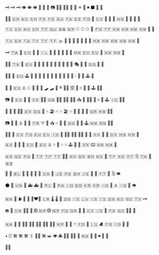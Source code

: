  :old_key: :old_key: :old_key: :eye: :eye: :eye: :fax: :police_car: :cop: :camera: :policewoman: :policewoman: :vhs: :skunk: :eight_pointed_black_star: :musical_score: :black_medium_small_square: :black_large_square: :ant: :mosquito:
 
 :biking_woman: :st_helena: :australia: :st_helena: :falkland_islands: :falkland_islands: :australia: :tristan_da_cunha: :estonia: :faroe_islands: :cupcake: :cape_verde: :milky_way: :milky_way: :milky_way: :heard_mcdonald_islands: :supervillain: :supervillain: :supervillain: :supervillain:

:tuvalu: :st_helena: :australia: :st_helena: :french_southern_territories: :guam: :caribbean_netherlands: :nepal: :baseball: :baseball: :baseball: :game_die: :faroe_islands: :french_southern_territories: :heard_mcdonald_islands: :heard_mcdonald_islands: :heard_mcdonald_islands: :heard_mcdonald_islands: :supervillain: :supervillain:

:tuvalu: :st_helena: :tristan_da_cunha: :french_southern_territories: :french_southern_territories: :french_southern_territories: :fog: :thought_balloon: :thought_balloon: :thought_balloon: :thought_balloon: :thought_balloon: :thought_balloon: :cupcake: :heard_mcdonald_islands: :heard_mcdonald_islands: :heard_mcdonald_islands: :heard_mcdonald_islands: :heard_mcdonald_islands: :supervillain:

:old_key: :tristan_da_cunha: :milky_way: :eu: :coat: :dress: :israel: :thought_balloon: :thought_balloon: :thought_balloon: :thought_balloon: :thought_balloon: :thought_balloon: :honduras: :eu: :eu: :milky_way: :heard_mcdonald_islands: :heard_mcdonald_islands: :supervillain:

:biking_woman: :tristan_da_cunha: :milky_way: :eu: :coat: :dress: :dress: :satellite: :thought_balloon: :thought_balloon: :thought_balloon: :thought_balloon: :blue_book: :dress: :performing_arts: :rabbit2: :rabbit: :diego_garcia: :milky_way: :supervillain:

:biking_woman: :milky_way: :eu: :joystick: :blossom: :atm: :dress: :satellite: :thought_balloon: :thought_balloon: :thought_balloon: :thought_balloon: :blue_book: :nazar_amulet: :thought_balloon: :white_small_square: :rabbit2: :atm: :joystick: :supervillain:

:fax: :milky_way: :eu: :anchor: :baseball: :atm: :coat: :supervillain: :skateboard: :skateboard: :musical_score: :registered: :supervillain_man: :u7a7a: :thought_balloon: :white_medium_small_square: :rabbit2: :cupcake: :joystick: :supervillain_woman:

:camera: :milky_way: :eu: :coat: :roller_coaster: :kosovo: :supervillain_man: :equatorial_guinea: :woman_cook: :man_cook: :man_cook: :inbox_tray: :fried_egg: :genie_woman: :thought_balloon: :white_medium_small_square: :sheep: :joystick: :iceland: :supervillain_woman:

:police_car: :milky_way: :coat: :genie_woman: :el_salvador: :diego_garcia: :hocho: :mahjong: :beach_umbrella: :mahjong: :mahjong: :beach_umbrella: :mahjong: :lotion_bottle: :atm: :garlic: :cupcake: :greece: :heard_mcdonald_islands: :supervillain_man:

:camera: :milky_way: :milky_way: :anchor: :coat: :coat: :fr: :aries: :beers: :inbox_tray: :mahjong: :santa: :watermelon: :diego_garcia: :dress: :dress: :joystick: :heard_mcdonald_islands: :heard_mcdonald_islands: :supervillain_man:

:policewoman: :milky_way: :cape_verde: :faroe_islands: :eu: :eu: :iceland: :telescope: :woman_with_turban: :man_scientist: :fairy_woman: :dango: :telescope: :kosovo: :dress: :dress: :el_salvador: :heard_mcdonald_islands: :heard_mcdonald_islands: :supervillain:

:aland_islands: :milky_way: :roller_coaster: :newspaper: :eu: :coat: :eu: :anchor: :mahjong: :memo: :mahjong: :mahjong: :joystick: :dress: :dress: :kosovo: :keyboard: :heard_mcdonald_islands: :heard_mcdonald_islands: :supervillain:

:aland_islands: :south_georgia_south_sandwich_islands: :faroe_islands: :minidisc: :french_southern_territories: :french_southern_territories: :french_southern_territories: :golfing_woman: :hong_kong: :denmark: :bahrain: :samoa: :pregnant_woman: :french_southern_territories: :kosovo: :mayotte: :spiral_notepad: :tristan_da_cunha: :milky_way: :barbados:

:iphone: :mouse2: :st_barthelemy: :sake: :sake: :dumpling: :dumpling: :pig_nose: :singapore: :england: :jersey: :peru: :bahrain: :jersey: :sheep: :rabbit: :mayotte: :game_die: :spiral_notepad: :eye:

:new_moon: :ghost: :us_outlying_islands: :wine_glass: :ambulance: :ambulance: :clown_face: :poland: :crossed_flags: :panama: :british_indian_ocean_territory: :diego_garcia: :kr: :kr: :british_indian_ocean_territory: :minidisc: :anchor: :british_indian_ocean_territory: :roller_coaster: :eye:

:namibia: :ghost: :fuelpump: :wine_glass: :loudspeaker: :couple_with_heart_woman_woman: :liberia: :thermometer: :thermometer: :rabbit: :diego_garcia: :iceland: :luxembourg: :iceland: :iceland: :diego_garcia: :australia: :south_georgia_south_sandwich_islands: :tuvalu: :old_key:

:phone: :mouse2: :us_outlying_islands: :elf_woman: :wine_glass: :negative_squared_cross_mark: :nepal: :negative_squared_cross_mark: :nepal: :faroe_islands: :greece: :game_die: :cupcake: :cape_verde: :iceland: :roller_coaster: :falkland_islands: :south_georgia_south_sandwich_islands: :biking_woman: :black_flag:

:namibia: :minidisc: :wine_glass: :white_haired_woman: :elf_woman: :elf_woman: :elf_woman: :elf_woman: :nepal: :cupcake: :martial_arts_uniform: :black_joker: :faroe_islands: :minidisc: :luxembourg: :ice_skate: :faroe_islands: :british_indian_ocean_territory: :bowling: :vhs:

:black_small_square: :file_cabinet: :hammer_and_wrench: :hammer_and_wrench: :hammer_and_wrench: :paperclips: :mage_man: :hammer_and_wrench: :black_nib: :eye: :oncoming_police_car: :policewoman: :policewoman: :iphone: :namibia: :skunk: :black_flag: :black_medium_small_square: :mosquito: :mosquito:

👨‍🦰
